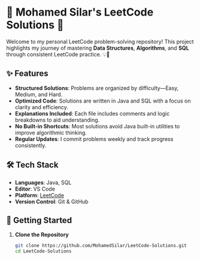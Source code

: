 # 🌟 Mohamed Silar's LeetCode Solutions 🌟

Welcome to my personal LeetCode problem-solving repository! This project highlights my journey of mastering **Data Structures**, **Algorithms**, and **SQL** through consistent LeetCode practice. 💡🚀

## ✨ Features
- **Structured Solutions**: Problems are organized by difficulty—Easy, Medium, and Hard.
- **Optimized Code**: Solutions are written in Java and SQL with a focus on clarity and efficiency.
- **Explanations Included**: Each file includes comments and logic breakdowns to aid understanding.
- **No Built-in Shortcuts**: Most solutions avoid Java built-in utilities to improve algorithmic thinking.
- **Regular Updates**: I commit problems weekly and track progress consistently.

## 🛠️ Tech Stack
- **Languages**: Java, SQL
- **Editor**: VS Code
- **Platform**: [LeetCode](https://leetcode.com/)
- **Version Control**: Git & GitHub

## 🚀 Getting Started
1. **Clone the Repository**  
   ```bash
   git clone https://github.com/MohamedSilar/LeetCode-Solutions.git
   cd LeetCode-Solutions
